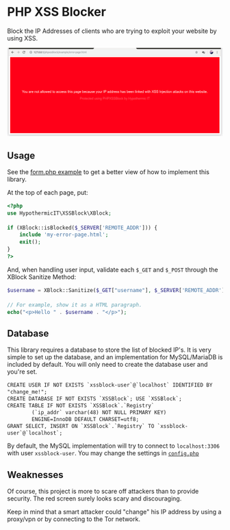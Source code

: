 # PHP XSS Blocker

Block the IP Addresses of clients who are trying to exploit your website by using XSS.

![Screenshot Example](screenshot.png)

## Usage

See the [form.php example](example/form.php) to get a better view of how to implement this library.

At the top of each page, put:

```php
<?php
use HypothermicIT\XSSBlock\XBlock;

if (XBlock::isBlocked($_SERVER['REMOTE_ADDR'])) {
    include 'my-error-page.html';
    exit();
}
?>
```

And, when handling user input, validate each `$_GET` and `$_POST` through the XBlock Sanitize Method:

```php
$username = XBlock::Sanitize($_GET["username"], $_SERVER['REMOTE_ADDR']);

// For example, show it as a HTML paragraph.
echo("<p>Hello " . $username . "</p>");
```

## Database

This library requires a database to store the list of blocked IP's.
It is very simple to set up the database, and an implementation for MySQL/MariaDB is included by default.
You will only need to create the database user and you're set.

```mysql
CREATE USER IF NOT EXISTS `xssblock-user`@`localhost` IDENTIFIED BY "change_me!";
CREATE DATABASE IF NOT EXISTS `XSSBlock`; USE `XSSBlock`;
CREATE TABLE IF NOT EXISTS `XSSBlock`.`Registry`
        (`ip_addr` varchar(48) NOT NULL PRIMARY KEY)
        ENGINE=InnoDB DEFAULT CHARSET=utf8;
GRANT SELECT, INSERT ON `XSSBlock`.`Registry` TO `xssblock-user`@`localhost`;
```

By default, the MySQL implementation will try to connect to `localhost:3306` with user `xssblock-user`.
You may change the settings in [`config.php`](config.php)

## Weaknesses

Of course, this project is more to scare off attackers than to provide security.
The red screen surely looks scary and discouraging.

Keep in mind that a smart attacker could "change" his IP address by using a proxy/vpn or by connecting to the Tor network.
